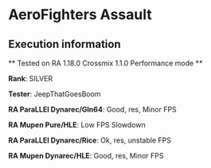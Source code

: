 # AeroFighters Assault 

## Execution information


** Tested on RA 1.18.0 Crossmix 1.1.0 Performance mode **


**Rank**: SILVER


**Tester**: JeepThatGoesBoom



**RA ParaLLEl Dynarec/Gln64**: Good, res, Minor FPS


**RA Mupen Pure/HLE**: Low FPS Slowdown


**RA ParaLLEl Dynarec/Rice**: Ok, res, unstable FPS


**RA Mupen Dynarec/HLE**: Good, res, Minor FPS